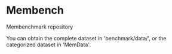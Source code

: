# Membench

Membenchmark repository

You can obtain the complete dataset in 'benchmark/data/', or the categorized dataset in 'MemData'.






